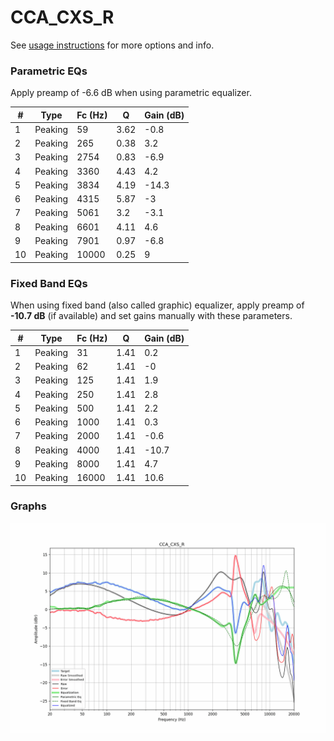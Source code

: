 # CCA_CXS_R
See [usage instructions](https://github.com/jaakkopasanen/AutoEq#usage) for more options and info.

### Parametric EQs
Apply preamp of -6.6 dB when using parametric equalizer.

|   # | Type    |   Fc (Hz) |    Q |   Gain (dB) |
|-----|---------|-----------|------|-------------|
|   1 | Peaking |        59 | 3.62 |        -0.8 |
|   2 | Peaking |       265 | 0.38 |         3.2 |
|   3 | Peaking |      2754 | 0.83 |        -6.9 |
|   4 | Peaking |      3360 | 4.43 |         4.2 |
|   5 | Peaking |      3834 | 4.19 |       -14.3 |
|   6 | Peaking |      4315 | 5.87 |        -3   |
|   7 | Peaking |      5061 | 3.2  |        -3.1 |
|   8 | Peaking |      6601 | 4.11 |         4.6 |
|   9 | Peaking |      7901 | 0.97 |        -6.8 |
|  10 | Peaking |     10000 | 0.25 |         9   |

### Fixed Band EQs
When using fixed band (also called graphic) equalizer, apply preamp of **-10.7 dB** (if available) and set gains manually with these parameters.

|   # | Type    |   Fc (Hz) |    Q |   Gain (dB) |
|-----|---------|-----------|------|-------------|
|   1 | Peaking |        31 | 1.41 |         0.2 |
|   2 | Peaking |        62 | 1.41 |        -0   |
|   3 | Peaking |       125 | 1.41 |         1.9 |
|   4 | Peaking |       250 | 1.41 |         2.8 |
|   5 | Peaking |       500 | 1.41 |         2.2 |
|   6 | Peaking |      1000 | 1.41 |         0.3 |
|   7 | Peaking |      2000 | 1.41 |        -0.6 |
|   8 | Peaking |      4000 | 1.41 |       -10.7 |
|   9 | Peaking |      8000 | 1.41 |         4.7 |
|  10 | Peaking |     16000 | 1.41 |        10.6 |

### Graphs
![](./CCA_CXS_R.png)
